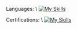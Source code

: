 Languages: \\
[![My Skills](https://skillicons.dev/icons?i=py,c,js,html,css,flutter)]()

Certifications: \\
[![My Skills](https://skillicons.dev/icons?i=html)](https://www.coursera.org/account/accomplishments/certificate/QNX2RNREAYCM)
